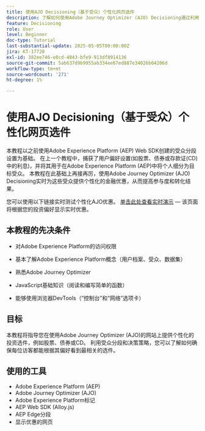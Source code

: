```yaml
---
title: 使用AJO Decisioning（基于受众）个性化网页选件
description: 了解如何使用Adobe Journey Optimizer (AJO) Decisioning通过利用Adobe Experience Platform (AEP)中构建的受众分段在网页上提供个性化优惠。
feature: Decisioning
role: User
level: Beginner
doc-type: Tutorial
last-substantial-update: 2025-05-05T00:00:00Z
jira: KT-17728
exl-id: 382ee746-e8cd-4843-bfe9-913df8914136
source-git-commit: 5ab637d9b9955ab334ee67ed887e34026b04206d
workflow-type: tm+mt
source-wordcount: '271'
ht-degree: 1%

---
```


# 使用AJO Decisioning（基于受众）个性化网页选件

本教程以之前使用Adobe Experience Platform (AEP) Web SDK创建的受众分段设置为基础。 在上一个教程中，捕获了用户偏好设置(如股票、债券或存款证(CD)中的利息)，并将其用于在Adobe Experience Platform (AEP)中将个人细分为目标受众。 本教程在此基础上再接再厉，使用Adobe Journey Optimizer (AJO) Decisioning实时为这些受众提供个性化的金融优惠，从而提高参与度和转化结果。

您可以使用以下链接实时测试个性化AJO优惠。
[单击此处查看实时演示](https://gbedekar489.github.io/finwise/welcome.html) — 该页面将根据您的投资偏好显示实时优惠。

## 本教程的先决条件

* 对Adobe Experience Platform的访问权限

* 基本了解Adobe Experience Platform概念（用户档案、受众、数据集）

* 熟悉Adobe Journey Optimizer

* JavaScript基础知识（阅读和编写简单的函数）

* 能够使用浏览器DevTools（“控制台”和“网络”选项卡）


## 目标

本教程将指导您在使用Adobe Journey Optimizer (AJO)的网站上提供个性化的投资选件，例如股票、债券或CD。 利用受众分段和决策策略，您可以了解如何确保每位访客都能根据其偏好看到最相关的选件。

## 使用的工具

* Adobe Experience Platform (AEP)
* Adobe Journey Optimizer (AJO)
* Adobe Experience Platform标记
* AEP Web SDK (Alloy.js)
* AEP Edge分段
* 显示优惠的网页
